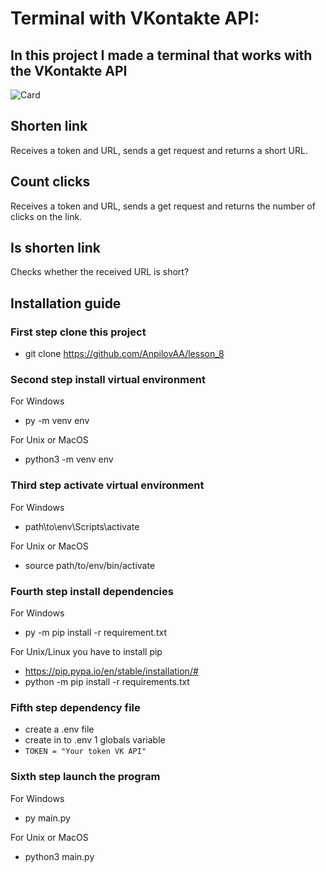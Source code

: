 # Terminal with VKontakte API: 


## In this project I made a terminal that works with the VKontakte API

![Card](https://s12.gifyu.com/images/SZp4k.gif)

## Shorten link
Receives a token and URL, sends a get request and returns a short URL. 

## Count clicks
Receives a token and URL, sends a get request and returns the number of clicks on the link.

## Is shorten link
Checks whether the received URL is short?

## Installation guide

### First step clone this project
- git clone https://github.com/AnpilovAA/lesson_8

### Second step install virtual environment

For Windows
- py -m venv env 

For Unix or MacOS
- python3 -m venv env

### Third step activate virtual environment

For Windows
- path\to\env\Scripts\activate

For Unix or MacOS
- source path/to/env/bin/activate

### Fourth step install dependencies

For Windows
- py -m pip install -r requirement.txt

For Unix/Linux you have to install pip
- https://pip.pypa.io/en/stable/installation/#
- python -m pip install -r requirements.txt

### Fifth step dependency file
- create a .env file
- create in to .env 1 globals variable
- `TOKEN = "Your token VK API"`
### Sixth step launch the program

For Windows
- py main.py

For Unix or MacOS
- python3 main.py